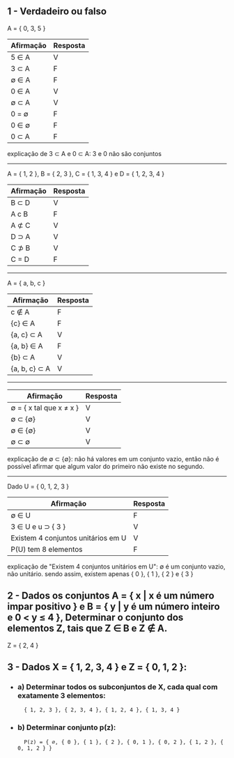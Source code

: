 ## 1 - Verdadeiro ou falso <br>

A = { 0, 3, 5 } <br>

| Afirmação | Resposta |
| --------- | -------- |
| 5 ∈ A     | V        |
| 3 ⊂ A     | F        |
| ∅ ∈ A     | F        |
| 0 ∈ A     | V        |
| ∅ ⊂ A     | V        |
| 0 = ∅     | F        |
| 0 ∈ ∅     | F        |
| 0 ⊂ A     | F        |

explicação de 3 ⊂ A e 0 ⊂ A: 3 e 0 não são conjuntos

---

A = { 1, 2 }, B = { 2, 3 }, C = { 1, 3, 4 } e D = { 1, 2, 3, 4 }

| Afirmação | Resposta |
| --------- | -------- |
| B ⊂ D     | V        |
| A c B     | F        |
| A ⊄ C     | V        |
| D ⊃ A     | V        |
| C ⊅ B     | V        |
| C = D     | F        |

---

A = { a, b, c }

| Afirmação     | Resposta |
| ------------- | -------- |
| c ∉ A         | F        |
| {c} ∈ A       | F        |
| {a, c} ⊂ A    | V        |
| {a, b} ∈ A    | F        |
| {b} ⊂ A       | V        |
| {a, b, c} ⊂ A | V        |

---

| Afirmação               | Resposta |
| ----------------------- | -------- |
| ∅ = { x tal que x ≠ x } | V        |
| ∅ ⊂ {∅}                 | V        |
| ∅ ∈ {∅}                 | V        |
| ∅ ⊂ ∅                   | V        |

explicação de ∅ ⊂ {∅}: não há valores em um conjunto vazio, então não é possível afirmar que algum valor do primeiro não existe no segundo.

---

Dado U = { 0, 1, 2, 3 }

| Afirmação                          | Resposta |
| ---------------------------------- | -------- |
| ∅ ∈ U                              | F        |
| 3 ∈ U e u ⊃ { 3 }                  | V        |
| Existem 4 conjuntos unitários em U | V        |
| P(U) tem 8 elementos               | F        |

explicação de "Existem 4 conjuntos unitários em U": ∅ é um conjunto vazio, não unitário. sendo assim, existem apenas { 0 }, { 1 }, { 2 } e { 3 }

## 2 - Dados os conjuntos A = { x | x é um número impar positivo } e B = { y | y é um número inteiro e 0 < y ≤ 4 }, Determinar o conjunto dos elementos Z, tais que Z ∈ B e Z ∉ A.

Z = { 2, 4 }

## 3 - Dados X = { 1, 2, 3, 4 } e Z = { 0, 1, 2 }:

- ### a) Determinar todos os subconjuntos de X, cada qual com exatamente 3 elementos:
        { 1, 2, 3 }, { 2, 3, 4 }, { 1, 2, 4 }, { 1, 3, 4 }
- ### b) Determinar conjunto p(z):
        P(z) = { ∅, { 0 }, { 1 }, { 2 }, { 0, 1 }, { 0, 2 }, { 1, 2 }, { 0, 1, 2 } }
